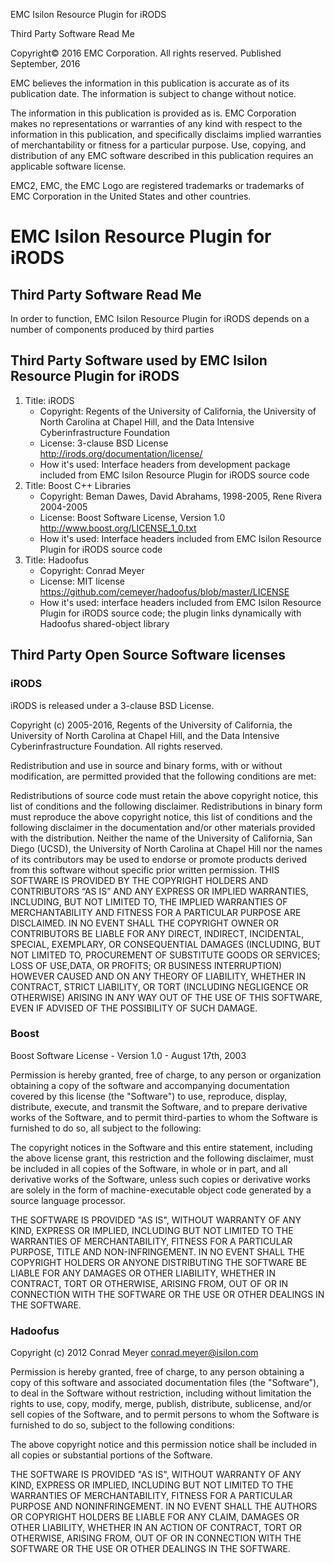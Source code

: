 EMC Isilon Resource Plugin for iRODS

Third Party Software Read Me

Copyright© 2016 EMC Corporation. All rights reserved.
Published September, 2016

EMC believes the information in this publication is accurate as of its
publication date. The information is subject to change without notice.

The information in this publication is provided as is. EMC Corporation makes
no representations or warranties of any kind with respect to the information
in this publication, and specifically disclaims implied warranties of
merchantability or fitness for a particular purpose. Use, copying, and
distribution of any EMC software described in this publication requires an
applicable software license.

EMC2, EMC, the EMC Logo are registered trademarks or trademarks of EMC
Corporation in the United States and other countries.

# EMC Isilon Resource Plugin for iRODS #
## Third Party Software Read Me ##

In order to function, EMC Isilon Resource Plugin for iRODS depends on a
number of components produced by third parties

## Third Party Software used by EMC Isilon Resource Plugin for iRODS ##

1. Title: iRODS
   - Copyright: Regents of the University of California, the University of
   North Carolina at Chapel Hill, and the Data Intensive Cyberinfrastructure
   Foundation
   - License: 3-clause BSD License
   http://irods.org/documentation/license/
   - How it's used: Interface headers from development package included from
   EMC Isilon Resource Plugin for iRODS source code
2. Title: Boost C++ Libraries
   - Copyright: Beman Dawes, David Abrahams, 1998-2005, Rene Rivera 2004-2005
   - License: Boost Software License, Version 1.0
   http://www.boost.org/LICENSE_1_0.txt
   - How it's used: Interface headers included from EMC Isilon Resource
   Plugin for iRODS source code
3. Title: Hadoofus
   - Copyright: Conrad Meyer
   - License: MIT license
   https://github.com/cemeyer/hadoofus/blob/master/LICENSE
   - How it's used: interface headers included from EMC Isilon Resource
   Plugin for iRODS source code; the plugin links dynamically with
   Hadoofus shared-object library

## Third Party Open Source Software licenses ##

### iRODS ###
iRODS is released under a 3-clause BSD License.

Copyright (c) 2005-2016, Regents of the University of California, the
University of North Carolina at Chapel Hill, and the Data Intensive
Cyberinfrastructure Foundation. All rights reserved.

Redistribution and use in source and binary forms, with or without
modification, are permitted provided that the following conditions are met:

Redistributions of source code must retain the above copyright notice, this
list of conditions and the following disclaimer.
Redistributions in binary form must reproduce the above copyright notice,
this list of conditions and the following disclaimer in the documentation
and/or other materials provided with the distribution.
Neither the name of the University of California, San Diego (UCSD), the
University of North Carolina at Chapel Hill nor the names of its contributors
may be used to endorse or promote products derived from this software without
specific prior written permission.
THIS SOFTWARE IS PROVIDED BY THE COPYRIGHT HOLDERS AND CONTRIBUTORS “AS IS”
AND ANY EXPRESS OR IMPLIED WARRANTIES, INCLUDING, BUT NOT LIMITED TO, THE
IMPLIED WARRANTIES OF MERCHANTABILITY AND FITNESS FOR A PARTICULAR PURPOSE
ARE DISCLAIMED. IN NO EVENT SHALL THE COPYRIGHT OWNER OR CONTRIBUTORS BE
LIABLE FOR ANY DIRECT, INDIRECT, INCIDENTAL, SPECIAL, EXEMPLARY, OR
CONSEQUENTIAL DAMAGES (INCLUDING, BUT NOT LIMITED TO, PROCUREMENT OF
SUBSTITUTE GOODS OR SERVICES; LOSS OF USE,DATA, OR PROFITS; OR BUSINESS
INTERRUPTION) HOWEVER CAUSED AND ON ANY THEORY OF LIABILITY, WHETHER IN
CONTRACT, STRICT LIABILITY, OR TORT (INCLUDING NEGLIGENCE OR OTHERWISE)
ARISING IN ANY WAY OUT OF THE USE OF THIS SOFTWARE, EVEN IF ADVISED OF THE
POSSIBILITY OF SUCH DAMAGE.

### Boost ###
Boost Software License - Version 1.0 - August 17th, 2003

Permission is hereby granted, free of charge, to any person or organization
obtaining a copy of the software and accompanying documentation covered by
this license (the "Software") to use, reproduce, display, distribute,
execute, and transmit the Software, and to prepare derivative works of the
Software, and to permit third-parties to whom the Software is furnished to
do so, all subject to the following:

The copyright notices in the Software and this entire statement, including
the above license grant, this restriction and the following disclaimer,
must be included in all copies of the Software, in whole or in part, and
all derivative works of the Software, unless such copies or derivative
works are solely in the form of machine-executable object code generated by
a source language processor.

THE SOFTWARE IS PROVIDED "AS IS", WITHOUT WARRANTY OF ANY KIND, EXPRESS OR
IMPLIED, INCLUDING BUT NOT LIMITED TO THE WARRANTIES OF MERCHANTABILITY,
FITNESS FOR A PARTICULAR PURPOSE, TITLE AND NON-INFRINGEMENT. IN NO EVENT
SHALL THE COPYRIGHT HOLDERS OR ANYONE DISTRIBUTING THE SOFTWARE BE LIABLE
FOR ANY DAMAGES OR OTHER LIABILITY, WHETHER IN CONTRACT, TORT OR OTHERWISE,
ARISING FROM, OUT OF OR IN CONNECTION WITH THE SOFTWARE OR THE USE OR OTHER
DEALINGS IN THE SOFTWARE.

### Hadoofus ###
Copyright (c) 2012 Conrad Meyer <conrad.meyer@isilon.com>

Permission is hereby granted, free of charge, to any person obtaining a copy of
this software and associated documentation files (the "Software"), to deal in
the Software without restriction, including without limitation the rights to
use, copy, modify, merge, publish, distribute, sublicense, and/or sell copies
of the Software, and to permit persons to whom the Software is furnished to do
so, subject to the following conditions:

The above copyright notice and this permission notice shall be included in all
copies or substantial portions of the Software.

THE SOFTWARE IS PROVIDED "AS IS", WITHOUT WARRANTY OF ANY KIND, EXPRESS OR
IMPLIED, INCLUDING BUT NOT LIMITED TO THE WARRANTIES OF MERCHANTABILITY,
FITNESS FOR A PARTICULAR PURPOSE AND NONINFRINGEMENT. IN NO EVENT SHALL THE
AUTHORS OR COPYRIGHT HOLDERS BE LIABLE FOR ANY CLAIM, DAMAGES OR OTHER
LIABILITY, WHETHER IN AN ACTION OF CONTRACT, TORT OR OTHERWISE, ARISING FROM,
OUT OF OR IN CONNECTION WITH THE SOFTWARE OR THE USE OR OTHER DEALINGS IN THE
SOFTWARE.